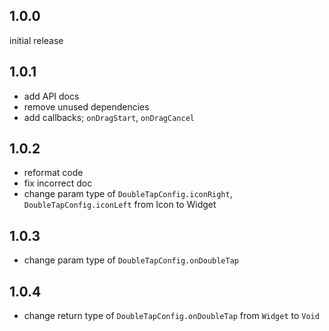 ## 1.0.0

initial release

## 1.0.1

- add API docs
- remove unused dependencies
- add callbacks; `onDragStart`, `onDragCancel`

## 1.0.2

- reformat code
- fix incorrect doc
- change param type of `DoubleTapConfig.iconRight`, `DoubleTapConfig.iconLeft` from Icon to Widget

## 1.0.3

- change param type of `DoubleTapConfig.onDoubleTap`

## 1.0.4

- change return type of `DoubleTapConfig.onDoubleTap` from `Widget` to `Void`